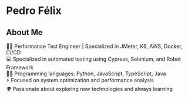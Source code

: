 # Pedro Félix

## About Me

👨‍💻 Performance Test Engineer | Specialized in JMeter, K6, AWS, Docker, CI/CD  
💻 Specialized in automated testing using Cypress, Selenium, and Robot Framework  
🧑‍💻 Programming languages: Python, JavaScript, TypeScript, Java  
⚡ Focused on system optimization and performance analysis  
🌍 Passionate about exploring new technologies and always learning
